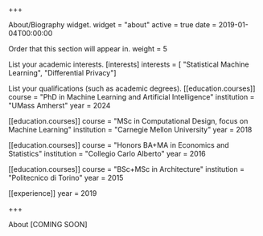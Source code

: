 +++

About/Biography widget.
widget = "about" active = true date = 2019-01-04T00:00:00

Order that this section will appear in.
weight = 5

List your academic interests.
[interests] interests = [ "Statistical Machine Learning", "Differential Privacy"]

List your qualifications (such as academic degrees).
[[education.courses]] course = "PhD in Machine Learning and Artificial Intelligence" institution = "UMass Amherst" year = 2024

[[education.courses]] course = "MSc in Computational Design, focus on Machine Learning" institution = "Carnegie Mellon University" year = 2018

[[education.courses]] course = "Honors BA+MA in Economics and Statistics" institution = "Collegio Carlo Alberto" year = 2016

[[education.courses]] course = "BSc+MSc in Architecture" institution = "Politecnico di Torino" year = 2015

[[experience]] year = 2019

+++

About
[COMING SOON]
